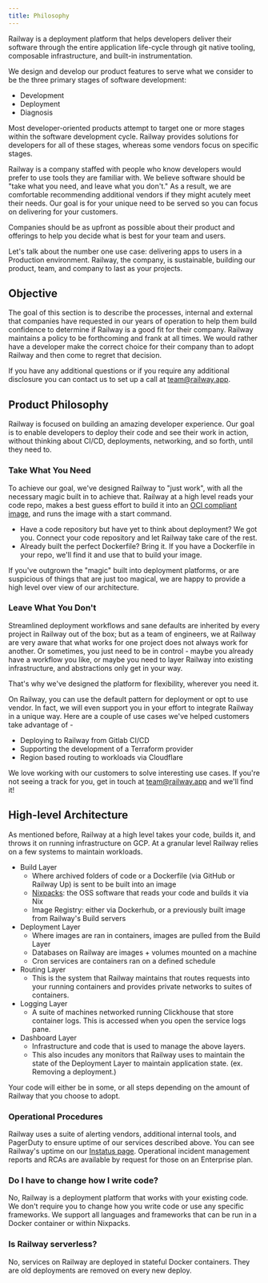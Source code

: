 ```yaml
---
title: Philosophy
---
```


Railway is a deployment platform that helps developers deliver their software through the entire application life-cycle through git native tooling, composable infrastructure, and built-in instrumentation. 

We design and develop our product features to serve what we consider to be the three primary stages of software development:
- Development
- Deployment
- Diagnosis

Most developer-oriented products attempt to target one or more stages within the software development cycle. Railway provides solutions for developers for all of these stages, whereas some vendors focus on specific stages.

Railway is a company staffed with people who know developers would prefer to use tools they are familiar with. We believe software should be "take what you need, and leave what you don't." As a result, we are comfortable recommending additional vendors if they might acutely meet their needs. Our goal is for your unique need to be served so you can focus on delivering for your customers.

Companies should be as upfront as possible about their product and offerings to help you decide what is best for your team and users. 

Let's talk about the number one use case: delivering apps to users in a Production environment. Railway, the company, is sustainable, building our product, team, and company to last as your projects.

## Objective

The goal of this section is to describe the processes, internal and external that companies have requested in our years of operation to help them build confidence to determine if Railway is a good fit for their company.  Railway maintains a policy to be forthcoming and frank at all times. We would rather have a developer make the correct choice for their company than to adopt Railway and then come to regret that decision.

If you have any additional questions or if you require any additional disclosure you can contact us to set up a call at [team@railway.app](mailto:team@railway.app).

## Product Philosophy

Railway is focused on building an amazing developer experience.  Our goal is to enable developers to deploy their code and see their work in action, without thinking about CI/CD, deployments, networking, and so forth, until they need to.

### Take What You Need

To achieve our goal, we've designed Railway to "just work", with all the necessary magic built in to achieve that. Railway at a high level reads your code repo, makes a best guess effort to build it into an [OCI compliant image](https://opencontainers.org/), and runs the image with a start command.

- Have a code repository but have yet to think about deployment? We got you. Connect your code repository and let Railway take care of the rest.
- Already built the perfect Dockerfile?  Bring it.  If you have a Dockerfile in your repo, we'll find it and use that to build your image.

If you've outgrown the "magic" built into deployment platforms, or are suspicious of things that are just too magical, we are happy to provide a high level over view of our architecture.

### Leave What You Don't

Streamlined deployment workflows and sane defaults are inherited by every project in Railway out of the box; but as a team of engineers, we at Railway are very aware that what works for one project does not always work for another.  Or sometimes, you just need to be in control - maybe you already have a workflow you like, or maybe you need to layer Railway into existing infrastructure, and abstractions only get in your way.  

That's why we've designed the platform for flexibility, wherever you need it.

On Railway, you can use the default pattern for deployment or opt to use vendor. In fact, we will even support you in your effort to integrate Railway in a unique way.  Here are a couple of use cases we've helped customers take advantage of -
- Deploying to Railway from Gitlab CI/CD
- Supporting the development of a Terraform provider
- Region based routing to workloads via Cloudflare

We love working with our customers to solve interesting use cases. If you're not seeing a track for you, get in touch at [team@railway.app](mailto:team@railway.app) and we'll find it!

## High-level Architecture

As mentioned before, Railway at a high level takes your code, builds it, and throws it on running infrastructure on GCP. At a granular level Railway relies on a few systems to maintain workloads. 

- Build Layer
  - Where archived folders of code or a Dockerfile (via GitHub or Railway Up) is sent to be built into an image
  - [Nixpacks](https://nixpacks.com/docs): the OSS software that reads your code and builds it via Nix
  - Image Registry: either via Dockerhub, or a previously built image from Railway's Build servers
- Deployment Layer
  - Where images are ran in containers, images are pulled from the Build Layer
  - Databases on Railway are images + volumes mounted on a machine
  - Cron services are containers ran on a defined schedule
- Routing Layer
  - This is the system that Railway maintains that routes requests into your running containers and provides private networks to suites of containers.
- Logging Layer
  - A suite of machines networked running Clickhouse that store container logs. This is accessed when you open the service logs pane.
- Dashboard Layer
  - Infrastructure and code that is used to manage the above layers.
  - This also incudes any monitors that Railway uses to maintain the state of the Deployment Layer to maintain application state. (ex. Removing a deployment.)

Your code will either be in some, or all steps depending on the amount of Railway that you choose to adopt.

### Operational Procedures

Railway uses a suite of alerting vendors, additional internal tools, and PagerDuty to ensure uptime of our services described above. You can see Railway's uptime on our [Instatus page](https://railway.instatus.com/). Operational incident management reports and RCAs are available by request for those on an Enterprise plan.

### Do I have to change how I write code?

No, Railway is a deployment platform that works with your existing code. We don't require you to change how you write code or use any specific frameworks. We support all languages and frameworks that can be run in a Docker container or within Nixpacks.

### Is Railway serverless?

No, services on Railway are deployed in stateful Docker containers. They are old deployments are removed on every new deploy.

